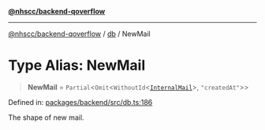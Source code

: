 [**@nhscc/backend-qoverflow**](../../README.md)

***

[@nhscc/backend-qoverflow](../../README.md) / [db](../README.md) / NewMail

# Type Alias: NewMail

> **NewMail** = `Partial`\<`Omit`\<`WithoutId`\<[`InternalMail`](InternalMail.md)\>, `"createdAt"`\>\>

Defined in: [packages/backend/src/db.ts:186](https://github.com/nhscc/qoverflow.api.hscc.bdpa.org/blob/f5ce596891ef5639d9d2800df6d35c0e862108c3/packages/backend/src/db.ts#L186)

The shape of new mail.
